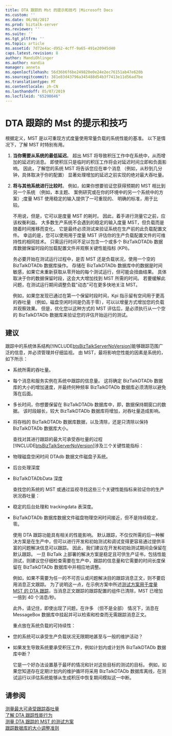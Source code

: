 ```yaml
---
title: DTA 跟踪的 Mst 的提示和技巧 |Microsoft Docs
ms.custom: ''
ms.date: 06/08/2017
ms.prod: biztalk-server
ms.reviewer: ''
ms.suite: ''
ms.tgt_pltfrm: ''
ms.topic: article
ms.assetid: 7d72e4ac-d952-4cff-9a65-491e20945d40
caps.latest.revision: 8
author: MandiOhlinger
ms.author: mandia
manager: anneta
ms.openlocfilehash: 56d36b6f6be249820e0e24e2ec76151ab47e620b
ms.sourcegitcommit: 381e83d43796a345488d54b3f7413e11d56ad7be
ms.translationtype: MT
ms.contentlocale: zh-CN
ms.lasthandoff: 05/07/2019
ms.locfileid: "65298646"
---
```

# <a name="tips-and-tricks-for-finding-mst-of-dta-tracking"></a>DTA 跟踪的 Mst 的提示和技巧
根据定义，MST 是以可重现方式度量使用常量负载的系统性能的基准。 以下是情况下，了解 MST 时特别有用。  
  
1. **当你需要从系统的最低延迟**。 超出 MST 将导致积压工作中在系统中，从而增加的延迟的消息。 即使积压只是临时的积压工作将会对延迟时间立即和负面影响。 因此，了解您的系统 MST 将告诉您应在单个消息 （例如，从秒到几分钟，具体取决于你的配置） 显著处理增加的延迟之前实现的绝对最大吞吐量。  
  
2. **将与其他系统进行比较时**。 例如，如果你想要验证您获得预期的 MST 相比到另一个系统 （例如，本主题、 案例研究或在你的环境中的另一个系统中的方案）;度量 MST 使用稳定的输入提供了一可重现的、 明确的标准，用于比较。  
  
   不用说，但是，它可以是度量 MST 的耗时。 因此，着手进行测量它之前，应该权衡利益。 大多数生产系统不会遇到的稳定的输入度量 MST，但负载而是随着时间推移而变化。 它是最终必须测试来验证系统在生产前的此负载配置文件。 幸运的是，您可以使用用于度量 MST 评估你的生产负载配置文件的可维持性的相同技术。 只需运行时间不足以包含一个或多个 BizTalkDTADb 数据库数据保留时段的加载配置文件并观察关键性能指标 (KPI)。  
  
   务必要开始在测试运行过程中，是否 MST 还是负载状况，使用一个空的 BizTalkDTADb 数据库操作。 存储在 BizTalkDTADb 数据库中的数据是时间敏感，如果它未重新获取从零开始的每个测试运行，但可能会扭曲结果。 具体取决于你的数据保留时段，这会大大增加找到 MST 所需的时间。 若要缓解此问题，在测试运行期间调整负载"动态"可在更多快地关注 MST。  
  
   例如，如果您发现已通过在第一个保留时段时间，Kpi 指示留有空间用于更高的吞吐量 （例如，磁盘空闲时间是仍高于零），可以以增量方式增加您的负载并观察效果。 但是，优化您以这种方式的 MST 评估后，是必须执行从一个空的 BizTalkDTADb 数据库来验证您的评估开始运行的测试。  
  
## <a name="recommendations"></a>建议  
 跟踪中的系统体系结构[!INCLUDE[btsBizTalkServerNoVersion](../includes/btsbiztalkservernoversion-md.md)]能够跟踪范围广泛的信息，并必须管理并仔细监视。 由 MST，最将影响您性能的因素是系统的，如下所示：  
  
- 系统所需的吞吐量。  
  
- 每个消息和服务实例在系统中跟踪的信息量。 这将确定 BizTalkDTADb 数据库的大小的增加速度，并最终何种频率 BizTalkDTADb 数据库必须清除以避免落在后面。  
  
- 多长时间，你想要保留在 BizTalkDTADb 数据库中，即，数据保持期窗口的数据。 该时段越长，较大 BizTalkDTADb 数据库将增加，对吞吐量造成影响。  
  
- 将存档的 BizTalkDTADb 数据库数据，以及清除，还是只清除以保持 BizTalkDTADb 数据库大小。  
  
  查找对其进行跟踪的最大可承受吞吐量的过程[!INCLUDE[btsBizTalkServerNoVersion](../includes/btsbiztalkservernoversion-md.md)]涉及三个关键性能指标：  
  
- 物理磁盘空闲时间 DTAdb 数据文件磁盘子系统。  
  
- 后台处理深度  
  
- BizTalkDTADbData 深度  
  
  查找您的系统的 MST 或通过监视寻找这些三个关键性能指标来验证你的生产状况吞吐量：  
  
- 稳定的后台处理和 trackingdata 表深度。  
  
- BizTalkDTADb 数据库数据文件磁盘物理空闲时间接近，但不是持续稳定，零。  
  
  使用 DTA 跟踪功能具有相关的性能影响。  默认跟踪，不仅仅所需的后一种解决方案是在生产中，但可以进行开发和初始测试和调试变得更容易通过提供丰富的问题解决信息可以跟踪。 因此，我们建议在开发和初始测试期间会保留在默认跟踪。 一旦 BizTalk 上部署的解决方案是稳定且可供生产证书，包括性能测试，则建议您仔细检查需要在生产中，跟踪的信息量和它需要的时间长度保留在 BizTalkDTADb 数据库中并相应地调整。  
  
  例如，如果不需要为任一的不可否认或问题解决目的跟踪消息正文，则不要启用消息正文跟踪。 为了说明这一点，在示例方案中所述[测试方案用于度量 MST 的 DTA 跟踪](../core/test-scenarios-for-measuring-mst-of-dta-tracking.md)，当消息正文跟踪的跟踪配置的组件已清除，MST 已增加一倍到 40 个消息/秒。  
  
  此外，请记住，即使出现了问题，在许多 （但不是全部） 情况下，消息在 MessageBox 数据库中挂起并可以检索和检查而无需跟踪消息正文。  
  
  重点放在系统负载的可持续性：  
  
- 您的系统可以承受生产负载状况无限期地甚至与一般的维护活动？  
  
- 如果发生导致系统要承受积压工作，例如计划内或计划外 BizTalkDTADb 数据库中断？  
  
  它是一个好办法设置基于最坏的情况和针对这些目标的测试的目标。 例如，如果您知道存在定期计划内的维护循环将采用 BizTalkDTADb 数据库离线，在测试运行以评估系统能够从生成积压中恢复期间模拟这一中断。  
  
## <a name="see-also"></a>请参阅  
 [测量最大可承受跟踪吞吐量](../core/measuring-maximum-sustainable-tracking-throughput.md)   
 [了解 DTA 跟踪性能行为](../core/understanding-dta-tracking-performance-behavior.md)   
 [测量 DTA 跟踪的 MST 的测试方案](../core/test-scenarios-for-measuring-mst-of-dta-tracking.md)   
 [跟踪数据库的大小调整准则](../core/tracking-database-sizing-guidelines.md)